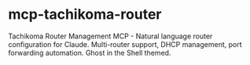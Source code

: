 # mcp-tachikoma-router
Tachikoma Router Management MCP - Natural language router configuration for Claude. Multi-router support, DHCP management, port forwarding automation. Ghost in the Shell themed.
